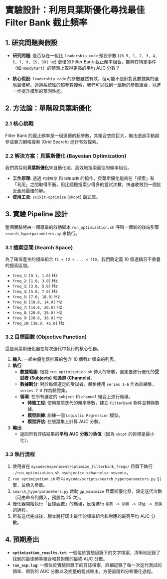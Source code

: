 # 實驗設計：利用貝葉斯優化尋找最佳 Filter Bank 截止頻率

## 1. 研究問題與假設

-   **研究問題**:
    是否存在一組比 `leadership_code` 預設參數 (`[0.5, 1, 2, 3, 4, 5, 7, 9, 15, 30] Hz`) 更優的 Filter Bank 截止頻率組合，能夠在特定事件（如 `HandStart`）的預測上取得更高的平均 AUC 分數？

-   **核心假設**:
    `leadership_code` 的參數雖然有效，但可能不是針對此數據集的全局最優解。透過系統性的超參數搜索，我們可以找到一組新的參數組合，以進一步提升模型的預測性能。

## 2. 方法論：單階段貝葉斯優化

### 2.1 核心挑戰

Filter Bank 的截止頻率是一組連續的超參數，其組合空間巨大，無法透過手動調參或暴力網格搜索 (Grid Search) 進行有效探索。

### 2.2 解決方案：貝葉斯優化 (Bayesian Optimization)

我們將採用**貝葉斯優化**來自動化地、高效地搜索最佳的頻率組合。

-   **工作原理**: 透過 `代理模型` 和 `採集函數` 的協作，貝葉斯優化能夠在「探索」和「利用」之間取得平衡，用比隨機搜索少得多的嘗試次數，快速收斂到一個接近全局最優的解。
-   **使用工具**: `scikit-optimize` (`skopt`) 函式庫。

## 3. 實驗 Pipeline 設計

整個實驗將由一個專屬的啟動腳本 `run_optimization.sh` 呼叫一個新的後端引擎 `search_hyperparameters.py` 來執行。

### 3.1 搜索空間 (Search Space)

為了確保產生的頻率組合 `f1 < f2 < ... < f10`，我們將定義 10 個連續且不重疊的搜索區間。

-   `freq_1`: `[0.1, 1.0]` Hz
-   `freq_2`: `[1.0, 3.0]` Hz
-   `freq_3`: `[3.0, 5.0]` Hz
-   `freq_4`: `[5.0, 7.0]` Hz
-   `freq_5`: `[7.0, 10.0]` Hz
-   `freq_6`: `[10.0, 14.0]` Hz
-   `freq_7`: `[14.0, 20.0]` Hz
-   `freq_8`: `[20.0, 28.0]` Hz
-   `freq_9`: `[28.0, 38.0]` Hz
-   `freq_10`: `[38.0, 45.0]` Hz

### 3.2 目標函數 (Objective Function)

這是貝葉斯優化器在每次迭代中執行的核心任務。

1.  **輸入**: 一組由優化器推薦的包含 10 個截止頻率的列表。
2.  **執行**:
    -   **數據範圍**: 根據 `run_optimization.sh` 傳入的參數，選定要進行優化的**受試者 (Subjects)** 和**通道 (Channels)**。
    -   **數據劃分**: 對於每個選定的受試者，嚴格使用 `series 1-6` 作為訓練集，`series 7-8` 作為驗證集。
    -   **循環**: 在所有選定的 `subject` 和 `channel` 組合上進行循環。
        -   **特徵工程**: 使用當前迭代的頻率參數，建立 `FilterBank` 物件並轉換數據。
        -   **模型訓練**: 訓練一個 `Logistic Regression` 模型。
        -   **模型評估**: 在驗證集上計算 AUC 分數。
3.  **輸出**:
    -   返回所有評估結果的**平均 AUC 分數**的**負值**（因為 `skopt` 的目標是最小化）。

### 3.3 執行流程

1.  使用者在 `mycode/experiment/optimize_filterbank_freqs/` 目錄下執行 `./run_optimization.sh <subjects> <channels> <event>`。
2.  `run_optimization.sh` 呼叫 `mycode/scripts/search_hyperparameters.py` 引擎，並傳入參數。
3.  `search_hyperparameters.py` 啟動 `gp_minimize` 貝葉斯優化器，設定迭代次數（可由命令列傳入，預設為 25 次）。
4.  優化器開始執行「目標函數」的循環，反覆進行 `推薦 -> 訓練 -> 評估 -> 反饋` 的過程。
5.  所有迭代完成後，腳本將打印出最佳的頻率組合和對應的最高平均 AUC 分數。

## 4. 預期產出

-   **`optimization_results.txt`**: 一個位於實驗目錄下的文字檔案，清晰地記錄了找到的最佳頻率組合和其對應的最終 AUC 分數。
-   **`run_exp.log`**: 一個位於實驗目錄下的日誌檔案，詳細記錄了每一次迭代測試的頻率、得到的 AUC 分數以及完整的程式輸出，方便追蹤和分析優化過程。
